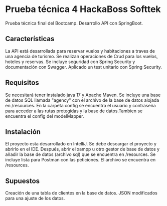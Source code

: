 # Prueba técnica 4 HackaBoss Softtek

Prueba técnica final del Bootcamp. Desarrollo API con SpringBoot.

## Características

La API está desarrollada para reservar vuelos y habitaciones a traves de una agencia de turismo.
Se realizan operaciones de Crud para los vuelos, hoteles y reservas. Se incluye seguridad con Spring Security y documentación con Swagger.
Aplicado un test unitario con Spring Security.

## Requisitos

Se necesitará tener instalado java 17 y Apache Maven. Se incluye una base de datos SQL llamada "agency" con el archivo de la base de datos alojada en /resources.
En la carpeta config se encuentra el usuario y contraseña para acceder a las rutas protegidas y la base de datos.Tambien se encuentra el config del modelMapper.

## Instalación

El proyecto esta desarrollado en IntelliJ. Se debe descargar el proyecto y abrirlo en el IDE. Después, abrir el xampp u otro gestor de base de datos y añadir la base de datos (archivo sql) que se encuentra en /resources.
Se incluye lista para Postman con las peticiones. El archivo se encuentra en /resources.


## Supuestos

Creación de una tabla de clientes en la base de datos.
JSON modificados para una ajuste de los datos.
